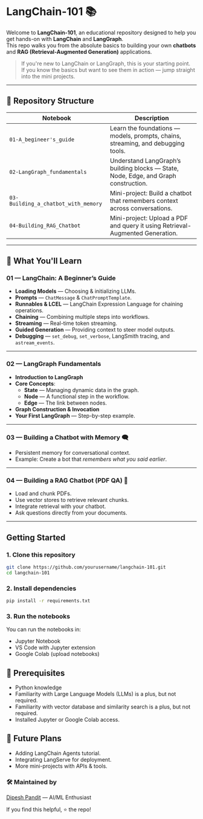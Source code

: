 # LangChain-101 📚  

Welcome to **LangChain-101**, an educational repository designed to help you get hands-on with **LangChain** and **LangGraph**.  
This repo walks you from the absolute basics to building your own **chatbots** and **RAG (Retrieval-Augmented Generation)** applications.

> If you're new to LangChain or LangGraph, this is your starting point.  
> If you know the basics but want to see them in action — jump straight into the mini projects.

---

## 📂 Repository Structure

| Notebook | Description |
|----------|--------------|
| `01-A_begineer's_guide` | Learn the foundations — models, prompts, chains, streaming, and debugging tools. |
| `02-LangGraph_fundamentals` |  Understand LangGraph’s building blocks — State, Node, Edge, and Graph construction. |
| `03-Building_a_chatbot_with_memory` | Mini-project: Build a chatbot that remembers context across conversations. |
| `04-Building_RAG_Chatbot` | Mini-project: Upload a PDF and query it using Retrieval-Augmented Generation. |

---
## 🧠 What You'll Learn

### 01 — LangChain: A Beginner’s Guide
- **Loading Models** — Choosing & initializing LLMs.
- **Prompts** — `ChatMessage` & `ChatPromptTemplate`.
- **Runnables & LCEL** — LangChain Expression Language for chaining operations.
- **Chaining** — Combining multiple steps into workflows.
- **Streaming** — Real-time token streaming.
- **Guided Generation** — Providing context to steer model outputs.
- **Debugging** — `set_debug`, `set_verbose`, LangSmith tracing, and `astream_events`.

---

### 02 — LangGraph Fundamentals
- **Introduction to LangGraph**
- **Core Concepts**:
  - **State** — Managing dynamic data in the graph.
  - **Node** — A functional step in the workflow.
  - **Edge** — The link between nodes.
- **Graph Construction & Invocation**
- **Your First LangGraph** — Step-by-step example.

---

### 03 — Building a Chatbot with Memory 🗨️
- Persistent memory for conversational context.
- Example: Create a bot that *remembers what you said earlier*.

---

### 04 — Building a RAG Chatbot (PDF QA) 📄
- Load and chunk PDFs.
- Use vector stores to retrieve relevant chunks.
- Integrate retrieval with your chatbot.
- Ask questions directly from your documents.

---

## Getting Started

### 1. Clone this repository
```bash
git clone https://github.com/yourusername/langchain-101.git
cd langchain-101
``` 
### 2. Install dependencies
```bash 
pip install -r requirements.txt
``` 
### 3. Run the notebooks
You can run the notebooks in:
- Jupyter Notebook
- VS Code with Jupyter extension
- Google Colab (upload notebooks)

## 📖 Prerequisites
- Python knowledge 
- Familiarity with Large Language Models (LLMs) is a plus, but not required.
- Familiarity with vector database and similarity search is a plus, but not required.
- Installed Jupyter or Google Colab access.

## 📌 Future Plans
- Adding LangChain Agents tutorial.
- Integrating LangServe for deployment.
- More mini-projects with APIs & tools.

### 🛠️ Maintained by
[Dipesh Pandit](https://github.com/dipesh1dp) — AI/ML Enthusiast

If you find this helpful, ⭐ the repo!